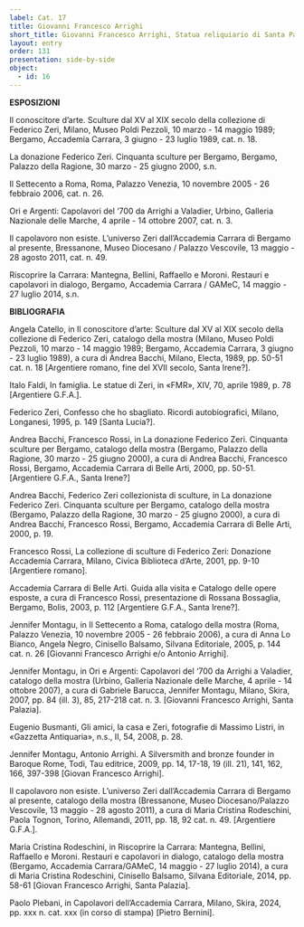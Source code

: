 ```yaml
---
label: Cat. 17
title: Giovanni Francesco Arrighi
short_title: Giovanni Francesco Arrighi, Statua reliquiario di Santa Palazia
layout: entry
order: 131
presentation: side-by-side
object:
  - id: 16
---
```


**ESPOSIZIONI**

Il conoscitore d’arte. Sculture dal XV al XIX secolo della collezione di Federico Zeri, Milano, Museo Poldi Pezzoli, 10 marzo - 14 maggio 1989; Bergamo, Accademia Carrara, 3 giugno - 23 luglio 1989, cat. n. 18.

La donazione Federico Zeri. Cinquanta sculture per Bergamo, Bergamo, Palazzo della Ragione, 30 marzo - 25 giugno 2000, s.n. 

Il Settecento a Roma, Roma, Palazzo Venezia, 10 novembre 2005 - 26 febbraio 2006, cat. n. 26.

Ori e Argenti: Capolavori del ‘700 da Arrighi a Valadier, Urbino, Galleria Nazionale delle Marche, 4 aprile - 14 ottobre 2007, cat. n. 3.

Il capolavoro non esiste. L’universo Zeri dall’Accademia Carrara di Bergamo al presente, Bressanone, Museo Diocesano / Palazzo Vescovile, 13 maggio - 28 agosto 2011, cat. n. 49.

Riscoprire la Carrara: Mantegna, Bellini, Raffaello e Moroni. Restauri e capolavori in dialogo, Bergamo, Accademia Carrara / GAMeC, 14 maggio - 27 luglio 2014, s.n.


**BIBLIOGRAFIA**

Angela Catello, in Il conoscitore d’arte: Sculture dal XV al XIX secolo della collezione di Federico Zeri, catalogo della mostra (Milano, Museo Poldi Pezzoli, 10 marzo - 14 maggio 1989; Bergamo, Accademia Carrara, 3 giugno - 23 luglio 1989), a cura di Andrea Bacchi, Milano, Electa, 1989, pp. 50-51 cat. n. 18 [Argentiere romano, fine del XVII secolo, Santa Irene?].

Italo Faldi, In famiglia. Le statue di Zeri, in «FMR», XIV, 70, aprile 1989, p. 78 [Argentiere G.F.A.].

Federico Zeri, Confesso che ho sbagliato. Ricordi autobiografici, Milano, Longanesi, 1995, p. 149 [Santa Lucia?].

Andrea Bacchi, Francesco Rossi, in La donazione Federico Zeri. Cinquanta sculture per Bergamo, catalogo della mostra (Bergamo, Palazzo della Ragione, 30 marzo - 25 giugno 2000), a cura di Andrea Bacchi, Francesco Rossi, Bergamo, Accademia Carrara di Belle Arti, 2000, pp. 50-51. [Argentiere G.F.A., Santa Irene?]

Andrea Bacchi, Federico Zeri collezionista di sculture, in La donazione Federico Zeri. Cinquanta sculture per Bergamo, catalogo della mostra (Bergamo, Palazzo della Ragione, 30 marzo - 25 giugno 2000), a cura di Andrea Bacchi, Francesco Rossi, Bergamo, Accademia Carrara di Belle Arti, 2000, p. 19.

Francesco Rossi, La collezione di sculture di Federico Zeri: Donazione Accademia Carrara, Milano, Civica Biblioteca d’Arte, 2001, pp. 9-10 [Argentiere romano].

Accademia Carrara di Belle Arti. Guida alla visita e Catalogo delle opere esposte, a cura di Francesco Rossi, presentazione di Rossana Bossaglia, Bergamo, Bolis, 2003, p. 112 [Argentiere G.F.A., Santa Irene?].

Jennifer Montagu, in Il Settecento a Roma, catalogo della mostra (Roma, Palazzo Venezia, 10 novembre 2005 - 26 febbraio 2006), a cura di Anna Lo Bianco, Angela Negro, Cinisello Balsamo, Silvana Editoriale, 2005, p. 144 cat. n. 26 [Giovanni Francesco Arrighi e/o Antonio Arrighi].

Jennifer Montagu, in Ori e Argenti: Capolavori del ‘700 da Arrighi a Valadier, catalogo della mostra (Urbino, Galleria Nazionale delle Marche, 4 aprile - 14 ottobre 2007), a cura di Gabriele Barucca, Jennifer Montagu, Milano, Skira, 2007, pp. 84 (ill. 3), 85, 217-218 cat. n. 3. [Giovanni Francesco Arrighi, Santa Palazia].

Eugenio Busmanti, Gli amici, la casa e Zeri, fotografie di Massimo Listri, in «Gazzetta Antiquaria», n.s., II, 54, 2008, p. 28. 

Jennifer Montagu, Antonio Arrighi. A Silversmith and bronze founder in Baroque Rome, Todi, Tau editrice, 2009, pp. 14, 17-18, 19 (ill. 21), 141, 162, 166, 397-398 [Giovan Francesco Arrighi].

Il capolavoro non esiste. L’universo Zeri dall’Accademia Carrara di Bergamo al presente, catalogo della mostra (Bressanone, Museo Diocesano/Palazzo Vescovile, 13 maggio - 28 agosto 2011), a cura di Maria Cristina Rodeschini, Paola Tognon, Torino, Allemandi, 2011, pp. 18, 92 cat. n. 49. [Argentiere G.F.A.].

Maria Cristina Rodeschini, in Riscoprire la Carrara: Mantegna, Bellini, Raffaello e Moroni. Restauri e capolavori in dialogo, catalogo della mostra (Bergamo, Accademia Carrara/GAMeC, 14 maggio - 27 luglio 2014), a cura di Maria Cristina Rodeschini, Cinisello Balsamo, Silvana Editoriale, 2014, pp. 58-61 [Giovan Francesco Arrighi, Santa Palazia]. 

Paolo Plebani, in Capolavori dell’Accademia Carrara, Milano, Skira, 2024, pp. xxx n. cat. xxx (in corso di stampa) [Pietro Bernini].
